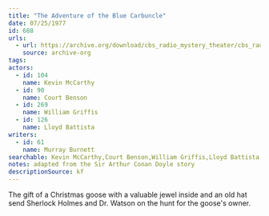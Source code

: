 ```yaml
---
title: "The Adventure of the Blue Carbuncle"
date: 07/25/1977
id: 688
urls: 
  - url: https://archive.org/download/cbs_radio_mystery_theater/cbs_radio_mystery_theater-0651-0700.zip/cbs_radio_mystery_theater-0651-0700%2Fcbsrmt_0688_the_adventure_of_the_blue_carbunkle.mp3
    source: archive-org
tags: 
actors:  
  - id: 104
    name: Kevin McCarthy  
  - id: 90
    name: Court Benson  
  - id: 269
    name: William Griffis  
  - id: 126
    name: Lloyd Battista
writers:  
  - id: 61
    name: Murray Burnett
searchable: Kevin McCarthy,Court Benson,William Griffis,Lloyd Battista Murray Burnett
notes: adapted from the Sir Arthur Conan Doyle story
descriptionSource: kf
---
```

The gift of a Christmas goose with a valuable jewel inside and an old hat send Sherlock Holmes and Dr. Watson on the hunt for the goose's owner.